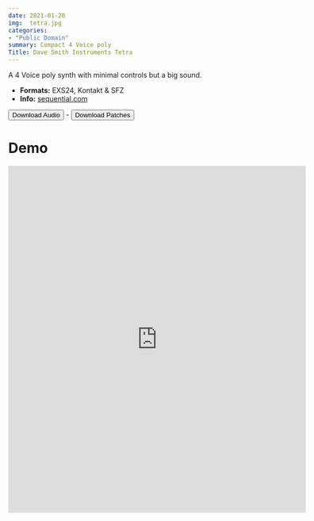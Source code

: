 ```yaml
---
date: 2021-01-20
img:  tetra.jpg
categories: 
- "Public Domain"
summary: Compact 4 Voice poly
Title: Dave Smith Instruments Tetra
---
```



 
A 4 Voice poly synth with minimal controls but a big sound.

-   **Formats:** EXS24, Kontakt & SFZ
-   **Info:** [sequential.com](https://www.sequential.com/product/tetra/)



<div class="buttons"> <a href="https://www.dropbox.com/sh/mz23awduakch5ub/AAAKjIp1oTil0qY-YynbYt5da?dl=0"> <button>Download Audio</button></a> - <a href="https://github.com/publicsamples/Akai-AX80"> <button>Download Patches</button></a></div>

# Demo

<iframe width="600" height="700" src="https://www.modularsamples.com/Demos/demos/dsitetra.html" frameborder="0" allow="accelerometer; autoplay; clipboard-write; encrypted-media; gyroscope; picture-in-picture" allowfullscreen></iframe>
